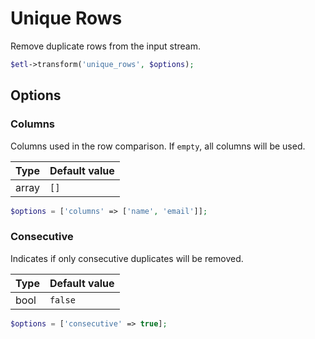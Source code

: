 # Unique Rows

Remove duplicate rows from the input stream.

```php
$etl->transform('unique_rows', $options);
```


## Options

### Columns
Columns used in the row comparison. If `empty`, all columns will be used.

| Type | Default value |
|----- | ------------- |
| array | `[]` |

```php
$options = ['columns' => ['name', 'email']];
```

### Consecutive
Indicates if only consecutive duplicates will be removed.

| Type | Default value |
|----- | ------------- |
| bool | `false` |

```php
$options = ['consecutive' => true];
```
